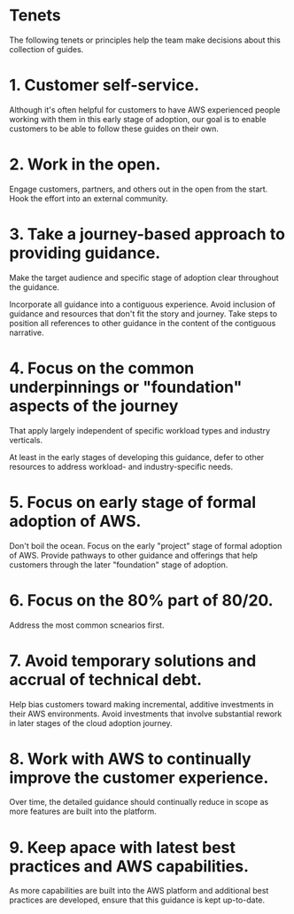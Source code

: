 # Tenets

The following tenets or principles help the team make decisions about this collection of guides.

# 1. Customer self-service.

Although it's often helpful for customers to have AWS experienced people working with them in this early stage of adoption, our goal is to enable customers to be able to follow these guides on their own.

# 2. Work in the open.

Engage customers, partners, and others out in the open from the start.  Hook the effort into an external community.

# 3. Take a journey-based approach to providing guidance.

Make the target audience and specific stage of adoption clear throughout the guidance.

Incorporate all guidance into a contiguous experience. Avoid inclusion of guidance and resources that don't fit the story and journey.  Take steps to position all references to other guidance in the content of the contiguous narrative.

# 4. Focus on the common underpinnings or "foundation" aspects of the journey

That apply largely independent of specific workload types and industry verticals.

At least in the early stages of developing this guidance, defer to other resources to address workload- and industry-specific needs.

# 5. Focus on early stage of formal adoption of AWS.

Don't boil the ocean. Focus on the early "project" stage of formal adoption of AWS. Provide pathways to other guidance and offerings that help customers through the later "foundation" stage of adoption.

# 6. Focus on the 80% part of 80/20.

Address the most common scnearios first.

# 7. Avoid temporary solutions and accrual of technical debt.

Help bias customers toward making incremental, additive investments in their AWS environments. Avoid investments that involve substantial rework in later stages of the cloud adoption journey.

# 8. Work with AWS to continually improve the customer experience.

Over time, the detailed guidance should continually reduce in scope as more features are built into the platform.

# 9. Keep apace with latest best practices and AWS capabilities.

As more capabilities are built into the AWS platform and additional best practices are developed, ensure that this guidance is kept up-to-date.
